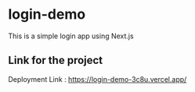 ﻿# login-demo
This is a simple login app using Next.js
## Link for the project

Deployment Link : https://login-demo-3c8u.vercel.app/
